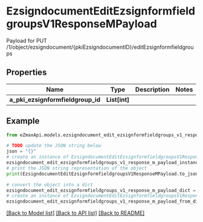 # EzsigndocumentEditEzsignformfieldgroupsV1ResponseMPayload

Payload for PUT /1/object/ezsigndocument/{pkiEzsigndocumentID}/editEzsignformfieldgroups

## Properties

Name | Type | Description | Notes
------------ | ------------- | ------------- | -------------
**a_pki_ezsignformfieldgroup_id** | **List[int]** |  | 

## Example

```python
from eZmaxApi.models.ezsigndocument_edit_ezsignformfieldgroups_v1_response_m_payload import EzsigndocumentEditEzsignformfieldgroupsV1ResponseMPayload

# TODO update the JSON string below
json = "{}"
# create an instance of EzsigndocumentEditEzsignformfieldgroupsV1ResponseMPayload from a JSON string
ezsigndocument_edit_ezsignformfieldgroups_v1_response_m_payload_instance = EzsigndocumentEditEzsignformfieldgroupsV1ResponseMPayload.from_json(json)
# print the JSON string representation of the object
print(EzsigndocumentEditEzsignformfieldgroupsV1ResponseMPayload.to_json())

# convert the object into a dict
ezsigndocument_edit_ezsignformfieldgroups_v1_response_m_payload_dict = ezsigndocument_edit_ezsignformfieldgroups_v1_response_m_payload_instance.to_dict()
# create an instance of EzsigndocumentEditEzsignformfieldgroupsV1ResponseMPayload from a dict
ezsigndocument_edit_ezsignformfieldgroups_v1_response_m_payload_from_dict = EzsigndocumentEditEzsignformfieldgroupsV1ResponseMPayload.from_dict(ezsigndocument_edit_ezsignformfieldgroups_v1_response_m_payload_dict)
```
[[Back to Model list]](../README.md#documentation-for-models) [[Back to API list]](../README.md#documentation-for-api-endpoints) [[Back to README]](../README.md)



